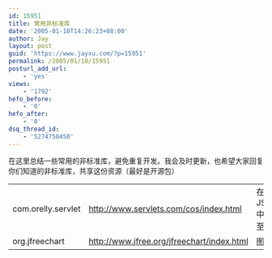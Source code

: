 ```yaml
---
id: 15951
title: 常用非标准库
date: '2005-01-10T14:26:23+08:00'
author: Jay
layout: post
guid: 'https://www.jayxu.com/?p=15951'
permalink: /2005/01/10/15951
posturl_add_url:
    - 'yes'
views:
    - '1792'
hefo_before:
    - '0'
hefo_after:
    - '0'
dsq_thread_id:
    - '5274750450'
---
```


在这里总结一些常用的非标准库，避免重复开发。我会及时更新，也希望大家回复你们知道的非标准库，共享这份资源（最好是开源包）
<table>
<tbody>
<tr>
<td>com.orelly.servlet</td>
<td><a href="http://www.servlets.com/cos/index.html">http://www.servlets.com/cos/index.html</a></td>
<td>在JSP/Servlet中上传文件至服务器</td>
</tr>
<tr>
<td>org.jfreechart</td>
<td><a href="http://www.jfree.org/jfreechart/index.html">http://www.jfree.org/jfreechart/index.html</a></td>
<td>图表制作</td>
</tr>
</tbody>
</table>